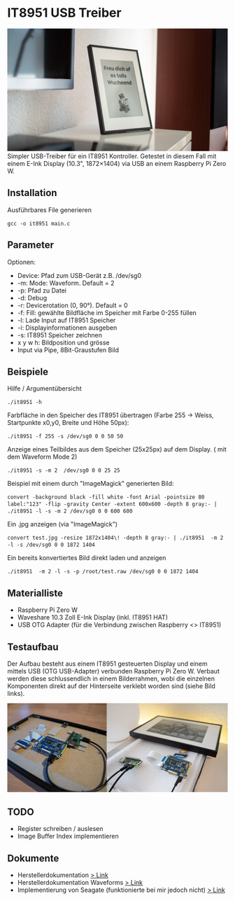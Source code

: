 # IT8951 USB Treiber
<img src="./doc/final.jpg"/>
Simpler USB-Treiber für ein IT8951 Kontroller. Getestet in diesem Fall mit einem E-Ink Display (10.3", 1872×1404) via USB an einem Raspberry Pi Zero W.

## Installation
Ausführbares File generieren
```
gcc -o it8951 main.c
```

## Parameter
Optionen:
*   Device: Pfad zum USB-Gerät z.B. /dev/sg0
*   -m: Mode: Waveform. Default = 2
*   -p: Pfad zu Datei
*   -d: Debug
*   -r: Devicerotation (0, 90°). Default = 0
*   -f: Fill: gewählte Bildfläche im Speicher mit Farbe 0-255 füllen
*   -l: Lade Input auf IT8951 Speicher
*   -i: Displayinformationen ausgeben
*   -s: IT8951 Speicher zeichnen
*   x y w h: Bildposition und grösse
*   Input via Pipe, 8Bit-Graustufen Bild


## Beispiele
Hilfe / Argumentübersicht
```
./it8951 -h
```

Farbfläche in den Speicher des IT8951 übertragen (Farbe 255 -> Weiss, Startpunkte x0,y0, Breite und Höhe 50px):
```
./it8951 -f 255 -s /dev/sg0 0 0 50 50
```

Anzeige eines Teilbildes aus dem Speicher (25x25px) auf dem Display. ( mit dem Waveform Mode 2)
```
./it8951 -s -m 2  /dev/sg0 0 0 25 25
```

Beispiel mit einem durch "ImageMagick" generierten Bild:
```
convert -background black -fill white -font Arial -pointsize 80 label:"123" -flip -gravity Center -extent 600x600 -depth 8 gray:- | ./it8951 -l -s -m 2 /dev/sg0 0 0 600 600
```

Ein .jpg anzeigen (via "ImageMagick")
```
convert test.jpg -resize 1872x1404\! -depth 8 gray:- | ./it8951  -m 2 -l -s /dev/sg0 0 0 1872 1404
```

Ein bereits konvertiertes Bild direkt laden und anzeigen
```
./it8951  -m 2 -l -s -p /root/test.raw /dev/sg0 0 0 1872 1404
```

## Materialliste
* Raspberry Pi Zero W
* Waveshare 10.3 Zoll E-Ink Display (inkl. IT8951 HAT)
* USB OTG Adapter (für die Verbindung zwischen Raspberry <> IT8951)

## Testaufbau
Der Aufbau besteht aus einem IT8951 gesteuerten Display und einem mittels USB (OTG USB-Adapter) verbunden Raspberry Pi Zero W. Verbaut werden diese schlussendlich in einem Bilderrahmen, wobi die einzelnen Komponenten direkt auf der Hinterseite verklebt worden sind (siehe Bild links).

<img src="./doc/aufbau.jpg"/>

## TODO
* Register schreiben / auslesen
* Image Buffer Index implementieren

## Dokumente
* Herstellerdokumentation  [> Link](https://www.waveshare.com/w/upload/c/c9/IT8951_USB_ProgrammingGuide_v.0.4_20161114.pdf)
* Herstellerdokumentation Waveforms [> Link](https://www.waveshare.net/w/upload/c/c4/E-paper-mode-declaration.pdf)
* Implementierung von Seagate (funktionierte bei mir jedoch nicht)  [> Link](https://github.com/Seagate/it8951/)


